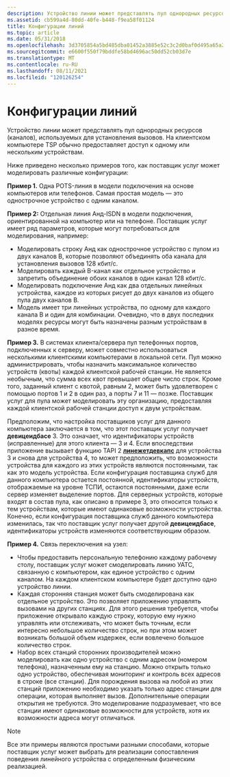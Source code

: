 ```yaml
---
description: Устройство линии может представлять пул однородных ресурсов (каналов), используемых для установления вызовов. На клиентском компьютере TSP обычно предоставляет доступ к одному или нескольким устройствам.
ms.assetid: cb599a4d-80dd-40fe-b448-f9ea58f01124
title: Конфигурации линий
ms.topic: article
ms.date: 05/31/2018
ms.openlocfilehash: 3d3705854a5bd485dba01452a3885e52c3c2d0baf0d495a65a2db24d75894eeb
ms.sourcegitcommit: e6600f550f79bddfe58bd4696ac50dd52cb03d7e
ms.translationtype: MT
ms.contentlocale: ru-RU
ms.lasthandoff: 08/11/2021
ms.locfileid: "120126254"
---
```

# <a name="line-configurations"></a>Конфигурации линий

Устройство линии может представлять пул однородных ресурсов (каналов), используемых для установления вызовов. На клиентском компьютере TSP обычно предоставляет доступ к одному или нескольким устройствам.

Ниже приведено несколько примеров того, как поставщик услуг может моделировать различные конфигурации:

**Пример 1.** Одна POTS-линия в модели подключения на основе компьютеров или телефонов. Самая простая модель — это однострочное устройство с одним каналом.

**Пример 2:** Отдельная линия Анд-ISDN в модели подключения, ориентированной на компьютер или на телефоне. Поставщик услуг имеет ряд параметров, которые могут потребоваться для моделирования, например:

-   Моделировать строку Анд как однострочное устройство с пулом из двух каналов B, которые позволяют объединять оба канала для установления вызовов 128 кбит/с.
-   Моделировать каждый B-канал как отдельное устройство и запретить объединение обоих каналов в один канал 128 кбит/с.
-   Моделировать подключение Анд как два отдельных линейных устройства, каждое из которых рисует до двух каналов из общего пула двух каналов B.
-   Модель имеет три линейных устройства, по одному для каждого канала B и один для комбинации. Очевидно, что в двух последних моделях ресурсы могут быть назначены разным устройствам в разное время.

**Пример 3.** В системах клиента/сервера пул телефонных портов, подключенных к серверу, может совместно использоваться несколькими клиентскими компьютерами в локальной сети. Пул можно администрировать, чтобы назначить максимальное количество устройств (квоты) каждой клиентской рабочей станции. Не является необычным, что сумма всех квот превышает общее число строк. Кроме того, заданный клиент с квотой, равным 2, может быть удовлетворен с помощью портов 1 и 2 в один раз, а порты 7 и 11 — позже. Поставщик услуг для пула может моделировать эту организацию, предоставляя каждой клиентской рабочей станции доступ к двум устройствам.

Предположим, что настройка поставщиков услуг для данного компьютера заключается в том, что этот поставщик услуг получает **девицеидбасе** 3. Это означает, что идентификаторы устройств (исправленные) для этого клиента — 3 и 4. Если впоследствии приложение вызывает функцию TAPI 2 [**линежетдевкапс**](/windows/win32/api/tapi/nf-tapi-linegetdevcaps) для устройства 3 и снова для устройства 4, то может предположить, что возможности устройства для каждого из этих устройств являются постоянными, так как это модель устройства. Если конфигурация поставщика служб для данного компьютера остается постоянной, идентификаторы устройств, отображаемые на уровне ТСПИ, остаются постоянными, даже если сервер изменяет выделение портов. Для серверных устройств, которые входят в состав пула, как описано в примере 3, это относится только к тем устройствам, которые имеют одинаковые возможности устройства. Конечно, если конфигурация поставщика служб данного компьютера изменилась, так что поставщик услуг получает другой **девицеидбасе**, идентификаторы устройств изменяются соответствующим образом.

**Пример 4.** Связь переключения на узел:

-   Чтобы предоставить персональную телефонию каждому рабочему столу, поставщик услуг может смоделировать линию УАТС, связанную с компьютером, как единое устройство с одним каналом. На каждом клиентском компьютере будет доступно одно устройство линии.
-   Каждая сторонняя станция может быть смоделирована как отдельное устройство. Это позволяет приложению управлять вызовами на других станциях. Для этого решения требуется, чтобы приложение открывало каждую строку, которую ему нужно управлять или отслеживать, что может быть точным, если интересно небольшое количество строк, но при этом может возникать большой объем издержек, если вовлечено большое количество строк.
-   Набор всех станций сторонних производителей можно моделировать как одно устройство с одним адресом (номером телефона), назначенным ему на станцию. Можно открыть только одно устройство, обеспечивая мониторинг и контроль всех адресов в строке (все станции). Для порождения вызова на любой из этих станций приложению необходимо указать только адрес станции для операции, которая выполняет вызов. Дополнительные операции открытия не требуются. Это моделирование подразумевает, что все станции имеют одинаковые возможности для устройств, хотя их возможности адреса могут отличаться.

> [!Note]  
> Все эти примеры являются простыми разными способами, которые поставщик услуг может выбрать для реализации сопоставления поведения линейного устройства с определенным физическим реализацией.

 

 

 
